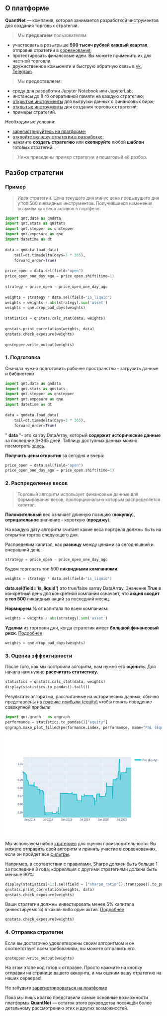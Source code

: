 ## О платформе

**QuantNet** — компания, которая занимается разработкой инструментов для создания торговых стратегий.

> Мы **предлагаем** пользователям:
* участвовать в розыгрыше **500 тысяч рублей каждый квартал**, отправив стратегии в <a href='/contest' target='_blank'>соревнования</a>;
* протестировать финансовые идеи. Вы можете применить их для частной торговли;
* дружественное комьюнити и быструю обратную связь  в <a href='https://vk.com/quantnetrussia' target='_blank'>vk</a>, <a href='https://t.me/quantnetrussia' target='_blank'>Telegram</a>.

> Мы **предоставляем**:
* среду для разработки Jupyter Notebook или JupyterLab; 
* инстансы до 8 гб оперативной памяти на каждую стратегию; 
* <a href='https://github.com/qntnet/data-relay' target='_blank'>открытые инструменты</a> для выгрузки данных с финансовых бирж;
* <a href='https://github.com/qntnet/qnt-python' target='_blank'>открытые инструменты</a> для создания торговых стратегий;
* примеры стратегий.


<p class="tip">Необходимые условия:</p>

* <a class="tip" href='/personalpage/registration' target='_blank'>зарегистрируйтесь на платформе;</a>
* <a class="tip" href='/personalpage/strategies' target='_blank'>откройте вкладку стратегии в разработке;</a>
* нажмите **создать стратегию** или **скопируйте** любой **шаблон** готовых стратегий.

> Ниже приведены пример стратегии и пошаговый её разбор.

## Разбор стратегии

### Пример

> Идея стратегии. Цена текущего дня минус цена предыдущего дня у топ 500 ликвидных инструментов. Получившиеся изменения возьмём как веса активов в портфеле.

```python
import qnt.data as qndata
import qnt.stats as qnstats
import qnt.stepper as qnstepper
import qnt.exposure as qne
import datetime as dt

data = qndata.load_data(
    tail=dt.timedelta(days=3 * 365),
    forward_order=True)

price_open = data.sel(field="open")
price_open_one_day_ago = price_open.shift(time=1)

strategy = price_open - price_open_one_day_ago

weights = strategy * data.sel(field="is_liquid")
weights = weights / abs(strategy).sum('asset')
weights = qne.drop_bad_days(weights)

statistics = qnstats.calc_stat(data, weights)

qnstats.print_correlation(weights, data)
qnstats.check_exposure(weights)

qnstepper.write_output(weights)
```

### 1. Подготовка
Сначала нужно подготовить рабочее пространство - загрузить данные и библиотеки
```python
import qnt.data as qndata
import qnt.stats as qnstats
import qnt.stepper as qnstepper
import qnt.exposure as qne
import datetime as dt

data = qndata.load_data(
    tail=dt.timedelta(days=3 * 365),
    forward_order=True)
```

" **data** "- это xarray.DataArray, который **содержит исторические данные** за последние 3*365 дней. 
Таблицу доступных данных можно посмотреть [здесь](user_guide/data.md). 

**Получить цены открытия** за сегодня и вчера:

```python
price_open = data.sel(field="open")
price_open_one_day_ago = price_open.shift(time=1)
```

### 2. Распределение весов
> Торговый алгоритм использует финансовые данные для формирования весов, пропорционально которым распределяется капитал. 

**Положительный** вес означает длинную позицию (**покупку**), **отрицательное** значение - короткую (**продажу**).

<p class="tip">На каждую дату алгоритм считает какие веса портфеля должны быть на открытии торгов следующего дня.</p>

Распределим капитал, как **разницу** между ценами за сегодняшний и вчерашний день:
```python
strategy = price_open - price_open_one_day_ago
```

Будем торговать топ 500 **ликвидными компаниями**:
```python
weights = strategy * data.sel(field="is_liquid")
```

**data.sel(field='is_liquid')** это true/false xarray DataArray. Значение **True** в конкретный день для конкретной компании означает, что **акция входит в топ 500** ликвидных акций за последний месяц.



**Нормируем %** от капитала по всем компаниям:
```python
weights = weights / abs(strategy).sum('asset')
```

**Удалим** из торговли дни, когда стратегия имеет **большой финансовый риск**. [Подробнее](/reference/evaluation.md)
```python
weights = qne.drop_bad_days(weights)
```

### 3. Оценка эффективности
После того, как мы построили алгоритм, нам нужно его **оценить**. Для начала нам нужно **рассчитать статистику**.
```python
statistics = qnstats.calc_stat(data, weights)
display(statistics.to_pandas().tail())
```

Результаты алгоритма, рассчитанные на исторических данных, 
обычно представлены на [графике прибыли (equity)](/intro/rr.md) чтобы понять поведение совокупной прибыли:

```python
import qnt.graph   as qngraph
performance = statistics.to_pandas()["equity"]
qngraph.make_plot_filled(performance.index, performance, name="PnL (Equity)", type="log")
```

![Equity](profit.png)

Мы используем набор [критериев](/quality/rules.md) для оценки производительности. 
Вы можете отправить свой алгоритм и принять участие в соревнованиях, если он пройдет все [фильтры](/quality/major.md).

Например, в соответствии с правилами, Sharpe должен быть больше 1 за последние 3 года; корреляция с другими стратегиями должна быть меньше 90%:
```python
display(statistics[-1:].sel(field = ["sharpe_ratio"]).transpose().to_pandas())
qnstats.print_correlation(weights, data)
qnstats.check_exposure(weights)
```
Ваши стратегии должны инвестировать менее 5% капитала (инвестируемого) в какой-либо один актив.  [Подробнее](/reference/evaluation.md) 
```python
qnstats.check_exposure(weights)
```

### 4. Отправка стратегии

Если вы достаточно удовлетворены своим алгоритмом и он соответствует всем требованиям, вы можете отправить его.
```python
qnstepper.write_output(weights)
```

На этом этапе код готов к отправке. Просто нажмите на кнопку отправки на странице вашего аккаунта, и мы оценим вашу стратегию на наших серверах!


Не забудьте [зарегистрироваться на платформе](https://quantnet.ai/personalpage/registration)

Пока мы лишь кратко представили самые основные возможности платформы **QuantNet** — остаток этого руководства посвящён более детальному рассмотрению этих и других возможностей.
